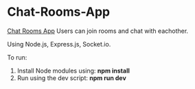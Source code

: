 # Chat-Rooms-App

[Chat Rooms App](shadow-chat-app.herokuapp.com) Users can join rooms and chat with eachother.

Using Node.js, Express.js, Socket.io.

To run:
1. Install Node modules using: **npm install**
2. Run using the dev script: **npm run dev**

